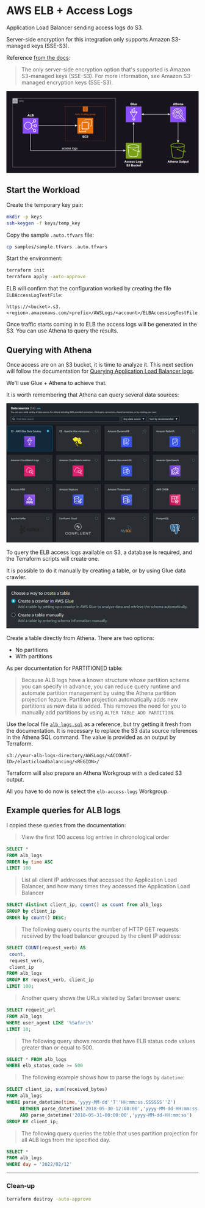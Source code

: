 # AWS ELB + Access Logs

Application Load Balancer sending access logs do S3.

Server-side encryption for this integration only supports Amazon S3-managed keys (SSE-S3).

Reference [from the docs][1]:

> The only server-side encryption option that's supported is Amazon S3-managed keys (SSE-S3). For more information, see Amazon S3-managed encryption keys (SSE-S3).

<img src=".assets/glue.png" />


## Start the Workload

Create the temporary key pair:

```sh
mkdir -p keys
ssh-keygen -f keys/temp_key
```

Copy the sample `.auto.tfvars` file:

```sh
cp samples/sample.tfvars .auto.tfvars
```

Start the environment:

```sh
terraform init
terraform apply -auto-approve
```

ELB will confirm that the configuration worked by creating the file `ELBAccessLogTestFile`:

```
https://<bucket>.s3.<region>.amazonaws.com/<prefix>/AWSLogs/<account>/ELBAccessLogTestFile
```

Once traffic starts coming in to ELB the access logs will be generated in the S3. You can use Athena to query the results.

## Querying with Athena

Once access are on an S3 bucket, it is time to analyze it. This next section will follow the documentation for [Querying Application Load Balancer logs][2].

We'll use Glue + Athena to achieve that.

It is worth remembering that Athena can query several data sources:

<img src=".assets/athena-datasources.png" width=700 />

To query the ELB access logs available on S3, a database is required, and the Terraform scripts will create one.

It is possible to do it manually by creating a table, or by using Glue data crawler.

<img src=".assets/athena-glue.png" />

Create a table directly from Athena. There are two options:

- No partitions
- With partitions

As per documentation for PARTITIONED table:

> Because ALB logs have a known structure whose partition scheme you can specify in advance, you can reduce query runtime and automate partition management by using the Athena partition projection feature. Partition projection automatically adds new partitions as new data is added. This removes the need for you to manually add partitions by using `ALTER TABLE ADD PARTITION`.

Use the local file [`alb_logs.sql`](alb_logs.sql) as a reference, but try getting it fresh from the documentation. It is necessary to replace the S3 data source references in the Athena SQL command. The value is provided as an output by Terraform.

```
s3://your-alb-logs-directory/AWSLogs/<ACCOUNT-ID>/elasticloadbalancing/<REGION>/
```

Terraform will also prepare an Athena Workgroup with a dedicated S3 output.

All you have to do now is select the `elb-access-logs` Workgroup.

## Example queries for ALB logs

I copied these queries from the documentation:

> View the first 100 access log entries in chronological order

```sql
SELECT *  
FROM alb_logs  
ORDER by time ASC  
LIMIT 100
```

> List all client IP addresses that accessed the Application Load Balancer, and how many times they accessed the Application Load Balancer

```sql
SELECT distinct client_ip, count() as count from alb_logs  
GROUP by client_ip  
ORDER by count() DESC;
```

> The following query counts the number of HTTP GET requests received by the load balancer grouped by the client IP address:

```sql
SELECT COUNT(request_verb) AS
 count,
 request_verb,
 client_ip
FROM alb_logs
GROUP BY request_verb, client_ip
LIMIT 100;
```

> Another query shows the URLs visited by Safari browser users:

```sql
SELECT request_url
FROM alb_logs
WHERE user_agent LIKE '%Safari%'
LIMIT 10;
```

> The following query shows records that have ELB status code values greater than or equal to 500.

```sql
SELECT * FROM alb_logs
WHERE elb_status_code >= 500
```

> The following example shows how to parse the logs by `datetime`:

```sql
SELECT client_ip, sum(received_bytes) 
FROM alb_logs
WHERE parse_datetime(time,'yyyy-MM-dd''T''HH:mm:ss.SSSSSS''Z') 
     BETWEEN parse_datetime('2018-05-30-12:00:00','yyyy-MM-dd-HH:mm:ss') 
     AND parse_datetime('2018-05-31-00:00:00','yyyy-MM-dd-HH:mm:ss') 
GROUP BY client_ip;
```

> The following query queries the table that uses partition projection for all ALB logs from the specified day.

```sql
SELECT * 
FROM alb_logs 
WHERE day = '2022/02/12'
```


---

### Clean-up

```sh
terraform destroy -auto-approve
```

[1]: https://docs.aws.amazon.com/elasticloadbalancing/latest/application/enable-access-logging.html#access-log-create-bucket
[2]: https://docs.aws.amazon.com/athena/latest/ug/application-load-balancer-logs.html
